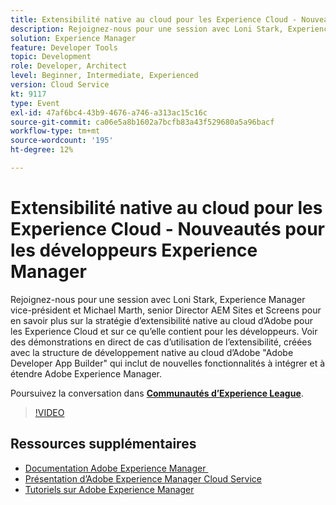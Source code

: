 ```yaml
---
title: Extensibilité native au cloud pour les Experience Cloud - Nouveautés pour les développeurs Experience Manager
description: Rejoignez-nous pour une session avec Loni Stark, Experience Manager vice-président et Michael Marth, senior Director AEM Sites et Screens pour en savoir plus sur la stratégie d’extensibilité native au cloud d’Adobe pour les Experience Cloud et sur ce qu’elle contient pour les développeurs. Voir des démonstrations en direct de cas d’utilisation de l’extensibilité, créées avec la structure de développement native au cloud d’Adobe "Adobe Developer App Builder" qui inclut de nouvelles fonctionnalités à intégrer et à étendre Adobe Experience Manager.
solution: Experience Manager
feature: Developer Tools
topic: Development
role: Developer, Architect
level: Beginner, Intermediate, Experienced
version: Cloud Service
kt: 9117
type: Event
exl-id: 47af6bc4-43b9-4676-a746-a313ac15c16c
source-git-commit: ca06e5a8b1602a7bcfb83a43f529680a5a96bacf
workflow-type: tm+mt
source-wordcount: '195'
ht-degree: 12%

---
```


# Extensibilité native au cloud pour les Experience Cloud - Nouveautés pour les développeurs Experience Manager

Rejoignez-nous pour une session avec Loni Stark, Experience Manager vice-président et Michael Marth, senior Director AEM Sites et Screens pour en savoir plus sur la stratégie d’extensibilité native au cloud d’Adobe pour les Experience Cloud et sur ce qu’elle contient pour les développeurs. Voir des démonstrations en direct de cas d’utilisation de l’extensibilité, créées avec la structure de développement native au cloud d’Adobe &quot;Adobe Developer App Builder&quot; qui inclut de nouvelles fonctionnalités à intégrer et à étendre Adobe Experience Manager.

Poursuivez la conversation dans **[Communautés d’Experience League](https://adobe.ly/2XTk7aX)**.

>[!VIDEO](https://video.tv.adobe.com/v/337491/?quality=12&learn=on&hidetitle=true)

## Ressources supplémentaires

- [Documentation Adobe Experience Manager ](https://experienceleague.adobe.com/docs/experience-manager-cloud-service.html?lang=fr)
- [Présentation d’Adobe Experience Manager Cloud Service](https://experienceleague.adobe.com/docs/experience-manager-cloud-service/overview/home.html?lang=fr)
- [Tutoriels sur Adobe Experience Manager](https://experienceleague.adobe.com/docs/experience-manager-tutorials.html?lang=fr)
